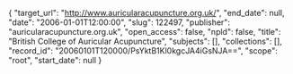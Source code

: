 {
  "target_url": "http://www.auricularacupuncture.org.uk/", 
  "end_date": null, 
  "date": "2006-01-01T12:00:00", 
  "slug": 122497, 
  "publisher": "auricularacupuncture.org.uk", 
  "open_access": false, 
  "npld": false, 
  "title": "British College of Auricular Acupuncture", 
  "subjects": [], 
  "collections": [], 
  "record_id": "20060101T120000/PsYktB1Kl0kgcJA4iGsNJA==", 
  "scope": "root", 
  "start_date": null
}

